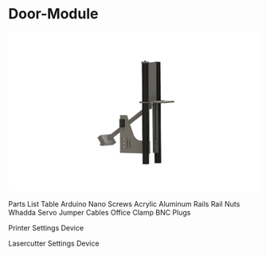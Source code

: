 # Door-Module
<p align="center">
  <img src=".//images/Door-Module.png" width="800">
</p>




Parts List
Table 
Arduino Nano
Screws
Acrylic
Aluminum Rails
Rail Nuts
Whadda Servo
Jumper Cables
Office Clamp
BNC Plugs





Printer Settings
Device

Lasercutter Settings
Device
